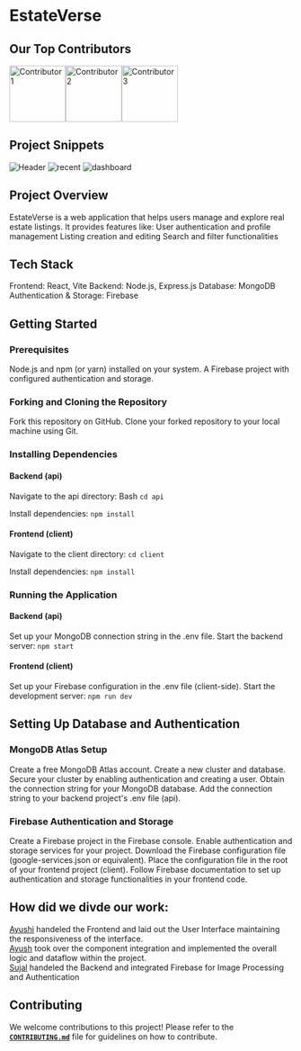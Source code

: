 # EstateVerse

## Our Top Contributors 
<div style="display: flex;">
  <a href="https://github.com/Ayu1C">
    <img src="images/Ayushi.jpeg" alt="Contributor 1" width="100"/>
  </a>
  <a href="https://github.com/ayushharode">
    <img src="images/Ayush.png" alt="Contributor 2" width="100"/>
  </a>
  <a href="https://github.com/Sujal-2820">
    <img src="images/Sujal-Soni1.jpg" alt="Contributor 3" width="100"/>
  </a>
</div>

## Project Snippets 
![Header](images/header.jpg)
![recent](images/recent.jpg)
![dashboard](images/dash.jpg)

## Project Overview

EstateVerse is a web application that helps users manage and explore real estate listings. It provides features like:
User authentication and profile management
Listing creation and editing 
Search and  filter functionalities

## Tech Stack
Frontend: React, Vite
Backend: Node.js, Express.js
Database: MongoDB
Authentication & Storage: Firebase


## Getting Started

### Prerequisites

Node.js and npm (or yarn) installed on your system.
A Firebase project with configured authentication and storage.
### Forking and Cloning the Repository

Fork this repository on GitHub.
Clone your forked repository to your local machine using Git.

### Installing Dependencies

#### Backend (api)

Navigate to the api directory:
Bash
`cd api`

Install dependencies:
`npm install`

#### Frontend (client)

Navigate to the client directory:
`cd client`

Install dependencies:
`npm install`

### Running the Application

#### Backend (api)
Set up your MongoDB connection string in the .env file.
Start the backend server:
`npm start`

#### Frontend (client)
Set up your Firebase configuration in the .env file (client-side).
Start the development server:
`npm run dev`

## Setting Up Database and Authentication

### MongoDB Atlas Setup
Create a free MongoDB Atlas account.
Create a new cluster and database.
Secure your cluster by enabling authentication and creating a user.
Obtain the connection string for your MongoDB database.
Add the connection string to your backend project's .env file (api).

### Firebase Authentication and Storage
Create a Firebase project in the Firebase console.
Enable authentication and storage services for your project.
Download the Firebase configuration file (google-services.json or equivalent).
Place the configuration file in the root of your frontend project (client).
Follow Firebase documentation to set up authentication and storage functionalities in your frontend code.

## How did we divde our work:
<a href="https://github.com/Ayu1C">Ayushi</a> handeled the Frontend and laid out the User Interface maintaining the responsiveness of the interface.
<br/>
<a href="https://github.com/ayushharode">Ayush</a> took over the component integration and implemented the overall logic and dataflow within the project.
<br/>
<a href="https://github.com/Sujal-2820">Sujal</a> handeled the Backend and integrated Firebase for Image Processing and Authentication

## Contributing
We welcome contributions to this project! Please refer to the **<code><a href="https://github.com/Sujal-2820/Real-Estate-Web-Application/blob/main/CONTRIBUTING.md">CONTRIBUTING.md</a></code>** file for guidelines on how to contribute.
